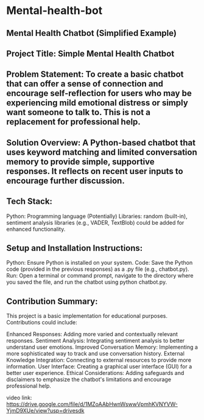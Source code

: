 # Mental-health-bot
## Mental Health Chatbot (Simplified Example)
## Project Title: Simple Mental Health Chatbot

## Problem Statement:  To create a basic chatbot that can offer a sense of connection and encourage self-reflection for users who may be experiencing mild emotional distress or simply want someone to talk to.  This is not a replacement for professional help.

## Solution Overview: A Python-based chatbot that uses keyword matching and limited conversation memory to provide simple, supportive responses.  It reflects on recent user inputs to encourage further discussion.

## Tech Stack:

Python: Programming language
(Potentially) Libraries: random (built-in), sentiment analysis libraries (e.g., VADER, TextBlob) could be added for enhanced functionality.

## Setup and Installation Instructions:

Python: Ensure Python is installed on your system.
Code: Save the Python code (provided in the previous responses) as a .py file (e.g., chatbot.py).
Run: Open a terminal or command prompt, navigate to the directory where you saved the file, and run the chatbot using python chatbot.py.
## Contribution Summary:

This project is a basic implementation for educational purposes. Contributions could include:

Enhanced Responses: Adding more varied and contextually relevant responses.
Sentiment Analysis: Integrating sentiment analysis to better understand user emotions.
Improved Conversation Memory: Implementing a more sophisticated way to track and use conversation history.
External Knowledge Integration: Connecting to external resources to provide more information.
User Interface: Creating a graphical user interface (GUI) for a better user experience.
Ethical Considerations: Adding safeguards and disclaimers to emphasize the chatbot's limitations and encourage professional help.

video link: https://drive.google.com/file/d/1MZoAAbHwnWswwVpmhKVNYVW-YjmD9XUe/view?usp=drivesdk

